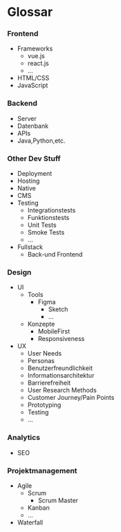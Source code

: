 # Glossar

### Frontend
- Frameworks
    - vue.js
    - react.js
    - …
- HTML/CSS
- JavaScript

### Backend
- Server
- Datenbank
- APIs
- Java,Python,etc.

### Other Dev Stuff
- Deployment
- Hosting
- Native
- CMS
- Testing 
    - Integrationstests
    - Funktionstests 
    - Unit Tests
    - Smoke Tests
    - ...
- Fullstack
    - Back-und Frontend

### Design
- UI
    - Tools
        - Figma
            - Sketch
            - …
    - Konzepte
        - MobileFirst
        - Responsiveness
- UX
    - User Needs
    - Personas
    - Benutzerfreundlichkeit
    - Informationsarchitektur
    - Barrierefreiheit
    - User Research Methods
    - Customer Journey/Pain Points
    - Prototyping
    - Testing
    - …

### Analytics
- SEO

### Projektmanagement
- Agile
    - Scrum
      - Scrum Master
    - Kanban
    - …
- Waterfall
